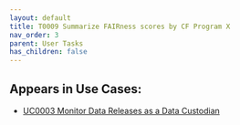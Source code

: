 ```yaml
---
layout: default
title: T0009 Summarize FAIRness scores by CF Program X
nav_order: 3
parent: User Tasks
has_children: false
---
```


## Appears in Use Cases:

-   [UC0003 Monitor Data Releases as a Data Custodian](../use-cases/uc0003-monitor-data-releases-as-a-data-custodian.md)
